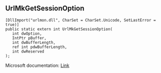 ## UrlMkGetSessionOption

```
[DllImport("urlmon.dll", CharSet = CharSet.Unicode, SetLastError = true)]
public static extern int UrlMkGetSessionOption(
   int dwOption,
   IntPtr pBuffer,
   int dwBufferLength,
   ref int pdwBufferLength,
   int dwReserved
);
```

Microsoft documentation: [Link](https://learn.microsoft.com/en-us/previous-versions/windows/internet-explorer/ie-developer/platform-apis/ms775124(v=vs.85))
